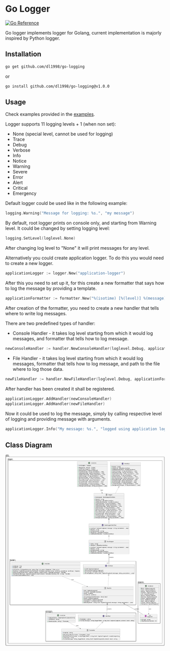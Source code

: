 # Go Logger

[![Go Reference](https://pkg.go.dev/badge/github.com/dl1998/go-logging.svg)](https://pkg.go.dev/github.com/dl1998/go-logging)

Go logger implements logger for Golang, current implementation is majorly inspired by Python logger.


## Installation

```bash
go get github.com/dl1998/go-logging
```

or

```bash
go install github.com/dl1998/go-logging@v1.0.0
```

## Usage

Check examples provided in the [examples](./examples).

Logger supports 11 logging levels + 1 (when non set):

- None (special level, cannot be used for logging)
- Trace
- Debug
- Verbose
- Info
- Notice
- Warning
- Severe
- Error
- Alert
- Critical
- Emergency

Default logger could be used like in the following example:

```go
logging.Warning("Message for logging: %s.", "my message")
```

By default, root logger prints on console only, and starting from Warning level. It could be changed by setting logging 
level:

```go
logging.SetLevel(loglevel.None)
```

After changing log level to "None" it will print messages for any level.

Alternatively you could create application logger. To do this you would need to create a new logger.

```go
applicationLogger := logger.New("application-logger")
```

After this you need to set up it, for this create a new formatter that says how to log the message by providing a
template.

```go
applicationFormatter := formatter.New("%(isotime) [%(level)] %(message)")
```

After creation of the formatter, you need to create a new handler that tells where to write log messages.

There are two predefined types of handler:

- Console Handler - it takes log level starting from which it would log messages, and formatter that tells how to log
message.

```go
newConsoleHandler := handler.NewConsoleHandler(loglevel.Debug, applicationFormatter)
```

- File Handler - it takes log level starting from which it would log messages, formatter that tells how to log message,
and path to the file where to log those data.

```go
newFileHandler := handler.NewFileHandler(loglevel.Debug, applicationFormatter, "system.log")
```

After handler has been created it shall be registered.

```go
applicationLogger.AddHandler(newConsoleHandler)
applicationLogger.AddHandler(newFileHandler)
```

Now it could be used to log the message, simply by calling respective level of logging and providing message with
arguments.

```go
applicationLogger.Info("My message: %s.", "logged using application logger")
```

## Class Diagram

![Class Diagram](./docs/architecture/diagrams/png/class_diagram.png)